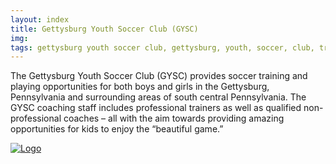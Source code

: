 ```yaml
---
layout: index
title: Gettysburg Youth Soccer Club (GYSC)
img: 
tags: gettysburg youth soccer club, gettysburg, youth, soccer, club, training, playing, pennsylvania
---
```

The Gettysburg Youth Soccer Club (GYSC) provides soccer training and playing opportunities for both boys and girls in the Gettysburg, Pennsylvania and surrounding areas of south central Pennsylvania. The GYSC coaching staff includes professional trainers as well as qualified non-professional coaches – all with the aim towards providing amazing opportunities for kids to enjoy the “beautiful game.”


<a href="http://www.bluegraybargrill.com/"><img src="http://www.bluegraybargrill.com/bluegray/wp-content/uploads/2012/06/bgbg-gry5.png" alt="Logo"></a>



